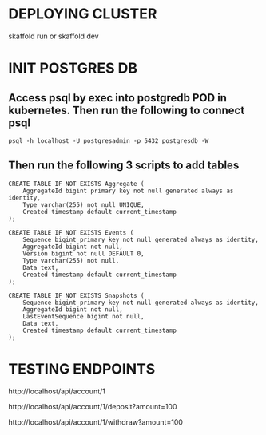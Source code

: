 
# DEPLOYING CLUSTER
skaffold run or skaffold dev

# INIT POSTGRES DB
## Access psql by exec into postgredb POD in kubernetes.  Then run the following to connect psql
```
psql -h localhost -U postgresadmin -p 5432 postgresdb -W
```

## Then run the following 3 scripts to add tables
```
CREATE TABLE IF NOT EXISTS Aggregate (
    AggregateId bigint primary key not null generated always as identity,
    Type varchar(255) not null UNIQUE,
    Created timestamp default current_timestamp
);
```

```
CREATE TABLE IF NOT EXISTS Events (
    Sequence bigint primary key not null generated always as identity,
    AggregateId bigint not null,
    Version bigint not null DEFAULT 0,
    Type varchar(255) not null,
    Data text,
    Created timestamp default current_timestamp
);
```
```
CREATE TABLE IF NOT EXISTS Snapshots (
    Sequence bigint primary key not null generated always as identity,
    AggregateId bigint not null,
    LastEventSequence bigint not null,
    Data text,
    Created timestamp default current_timestamp
);
```

# TESTING ENDPOINTS
http://localhost/api/account/1

http://localhost/api/account/1/deposit?amount=100

http://localhost/api/account/1/withdraw?amount=100
